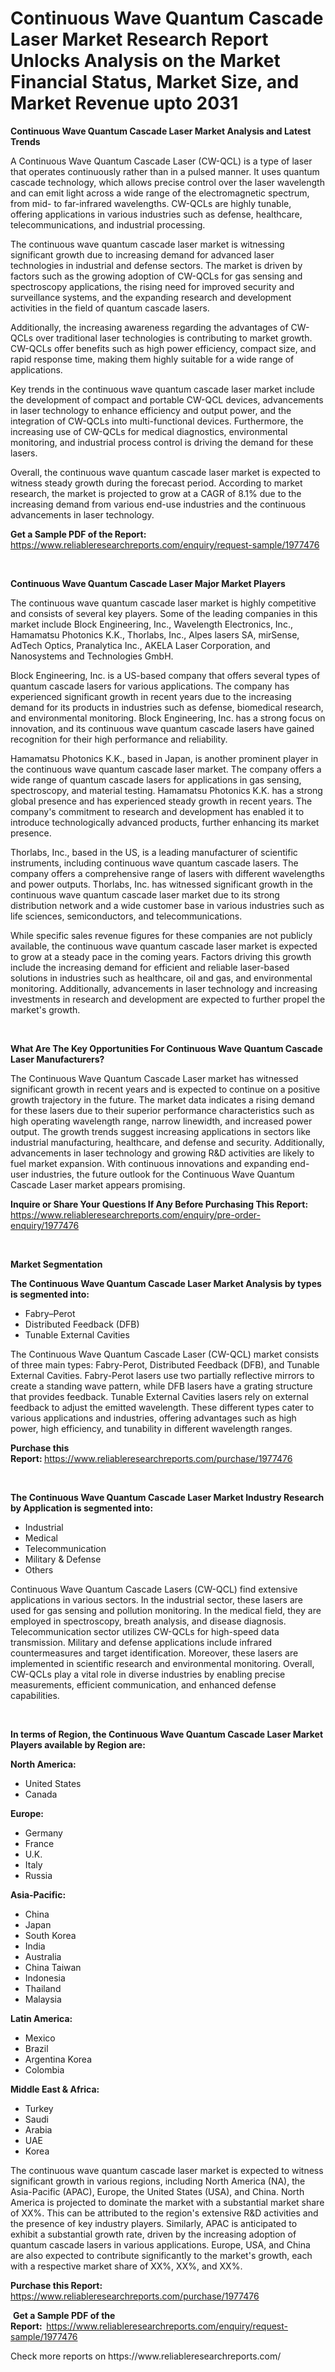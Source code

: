 <p><h1>Continuous Wave Quantum Cascade Laser Market Research Report Unlocks Analysis on the Market Financial Status, Market Size, and Market Revenue upto 2031</h1></p><p><strong>Continuous Wave Quantum Cascade Laser Market Analysis and Latest Trends</strong></p>
<p><p>A Continuous Wave Quantum Cascade Laser (CW-QCL) is a type of laser that operates continuously rather than in a pulsed manner. It uses quantum cascade technology, which allows precise control over the laser wavelength and can emit light across a wide range of the electromagnetic spectrum, from mid- to far-infrared wavelengths. CW-QCLs are highly tunable, offering applications in various industries such as defense, healthcare, telecommunications, and industrial processing.</p><p>The continuous wave quantum cascade laser market is witnessing significant growth due to increasing demand for advanced laser technologies in industrial and defense sectors. The market is driven by factors such as the growing adoption of CW-QCLs for gas sensing and spectroscopy applications, the rising need for improved security and surveillance systems, and the expanding research and development activities in the field of quantum cascade lasers.</p><p>Additionally, the increasing awareness regarding the advantages of CW-QCLs over traditional laser technologies is contributing to market growth. CW-QCLs offer benefits such as high power efficiency, compact size, and rapid response time, making them highly suitable for a wide range of applications.</p><p>Key trends in the continuous wave quantum cascade laser market include the development of compact and portable CW-QCL devices, advancements in laser technology to enhance efficiency and output power, and the integration of CW-QCLs into multi-functional devices. Furthermore, the increasing use of CW-QCLs for medical diagnostics, environmental monitoring, and industrial process control is driving the demand for these lasers.</p><p>Overall, the continuous wave quantum cascade laser market is expected to witness steady growth during the forecast period. According to market research, the market is projected to grow at a CAGR of 8.1% due to the increasing demand from various end-use industries and the continuous advancements in laser technology.</p></p>
<p><strong>Get a Sample PDF of the Report:&nbsp;</strong> <a href="https://www.reliableresearchreports.com/enquiry/request-sample/1977476">https://www.reliableresearchreports.com/enquiry/request-sample/1977476</a></p>
<p>&nbsp;</p>
<p><strong>Continuous Wave Quantum Cascade Laser Major Market Players</strong></p>
<p><p>The continuous wave quantum cascade laser market is highly competitive and consists of several key players. Some of the leading companies in this market include Block Engineering, Inc., Wavelength Electronics, Inc., Hamamatsu Photonics K.K., Thorlabs, Inc., Alpes lasers SA, mirSense, AdTech Optics, Pranalytica Inc., AKELA Laser Corporation, and Nanosystems and Technologies GmbH.</p><p>Block Engineering, Inc. is a US-based company that offers several types of quantum cascade lasers for various applications. The company has experienced significant growth in recent years due to the increasing demand for its products in industries such as defense, biomedical research, and environmental monitoring. Block Engineering, Inc. has a strong focus on innovation, and its continuous wave quantum cascade lasers have gained recognition for their high performance and reliability.</p><p>Hamamatsu Photonics K.K., based in Japan, is another prominent player in the continuous wave quantum cascade laser market. The company offers a wide range of quantum cascade lasers for applications in gas sensing, spectroscopy, and material testing. Hamamatsu Photonics K.K. has a strong global presence and has experienced steady growth in recent years. The company's commitment to research and development has enabled it to introduce technologically advanced products, further enhancing its market presence.</p><p>Thorlabs, Inc., based in the US, is a leading manufacturer of scientific instruments, including continuous wave quantum cascade lasers. The company offers a comprehensive range of lasers with different wavelengths and power outputs. Thorlabs, Inc. has witnessed significant growth in the continuous wave quantum cascade laser market due to its strong distribution network and a wide customer base in various industries such as life sciences, semiconductors, and telecommunications.</p><p>While specific sales revenue figures for these companies are not publicly available, the continuous wave quantum cascade laser market is expected to grow at a steady pace in the coming years. Factors driving this growth include the increasing demand for efficient and reliable laser-based solutions in industries such as healthcare, oil and gas, and environmental monitoring. Additionally, advancements in laser technology and increasing investments in research and development are expected to further propel the market's growth.</p></p>
<p>&nbsp;</p>
<p><strong>What Are The Key Opportunities For Continuous Wave Quantum Cascade Laser Manufacturers?</strong></p>
<p><p>The Continuous Wave Quantum Cascade Laser market has witnessed significant growth in recent years and is expected to continue on a positive growth trajectory in the future. The market data indicates a rising demand for these lasers due to their superior performance characteristics such as high operating wavelength range, narrow linewidth, and increased power output. The growth trends suggest increasing applications in sectors like industrial manufacturing, healthcare, and defense and security. Additionally, advancements in laser technology and growing R&D activities are likely to fuel market expansion. With continuous innovations and expanding end-user industries, the future outlook for the Continuous Wave Quantum Cascade Laser market appears promising.</p></p>
<p><strong>Inquire or Share Your Questions If Any Before Purchasing This Report:</strong> <a href="https://www.reliableresearchreports.com/enquiry/pre-order-enquiry/1977476">https://www.reliableresearchreports.com/enquiry/pre-order-enquiry/1977476</a></p>
<p>&nbsp;</p>
<p><strong>Market Segmentation</strong></p>
<p><strong>The Continuous Wave Quantum Cascade Laser Market Analysis by types is segmented into:</strong></p>
<p><ul><li>Fabry–Perot</li><li>Distributed Feedback (DFB)</li><li>Tunable External Cavities</li></ul></p>
<p><p>The Continuous Wave Quantum Cascade Laser (CW-QCL) market consists of three main types: Fabry-Perot, Distributed Feedback (DFB), and Tunable External Cavities. Fabry-Perot lasers use two partially reflective mirrors to create a standing wave pattern, while DFB lasers have a grating structure that provides feedback. Tunable External Cavities lasers rely on external feedback to adjust the emitted wavelength. These different types cater to various applications and industries, offering advantages such as high power, high efficiency, and tunability in different wavelength ranges.</p></p>
<p><strong>Purchase this Report:&nbsp;</strong><a href="https://www.reliableresearchreports.com/purchase/1977476">https://www.reliableresearchreports.com/purchase/1977476</a></p>
<p>&nbsp;</p>
<p><strong>The Continuous Wave Quantum Cascade Laser Market Industry Research by Application is segmented into:</strong></p>
<p><ul><li>Industrial</li><li>Medical</li><li>Telecommunication</li><li>Military & Defense</li><li>Others</li></ul></p>
<p><p>Continuous Wave Quantum Cascade Lasers (CW-QCL) find extensive applications in various sectors. In the industrial sector, these lasers are used for gas sensing and pollution monitoring. In the medical field, they are employed in spectroscopy, breath analysis, and disease diagnosis. Telecommunication sector utilizes CW-QCLs for high-speed data transmission. Military and defense applications include infrared countermeasures and target identification. Moreover, these lasers are implemented in scientific research and environmental monitoring. Overall, CW-QCLs play a vital role in diverse industries by enabling precise measurements, efficient communication, and enhanced defense capabilities.</p></p>
<p>&nbsp;</p>
<p><strong>In terms of Region, the Continuous Wave Quantum Cascade Laser Market Players available by Region are:</strong></p>
<p>
    <p> <strong> North America: </strong>
        <ul>
            <li>United States</li>
            <li>Canada</li>
        </ul>
        </p> 
    <p> <strong> Europe: </strong>
        <ul>
            <li>Germany</li>
            <li>France</li>
            <li>U.K.</li>
            <li>Italy</li>
            <li>Russia</li>
        </ul>
        </p> 
    <p> <strong> Asia-Pacific: </strong>
        <ul>
            <li>China</li>
            <li>Japan</li>
            <li>South Korea</li>
            <li>India</li>
            <li>Australia</li>
            <li>China Taiwan</li>
            <li>Indonesia</li>
            <li>Thailand</li>
            <li>Malaysia</li>
        </ul>
        </p> 
    <p> <strong> Latin America: </strong>
        <ul>
            <li>Mexico</li>
            <li>Brazil</li>
            <li>Argentina Korea</li>
            <li>Colombia</li>
        </ul>
        </p> 
    <p> <strong> Middle East & Africa: </strong>
        <ul>
            <li>Turkey</li>
            <li>Saudi</li>
            <li>Arabia</li>
            <li>UAE</li>
            <li>Korea</li>
        </ul>
    </p>
    </p>
<p><p>The continuous wave quantum cascade laser market is expected to witness significant growth in various regions, including North America (NA), the Asia-Pacific (APAC), Europe, the United States (USA), and China. North America is projected to dominate the market with a substantial market share of XX%. This can be attributed to the region's extensive R&D activities and the presence of key industry players. Similarly, APAC is anticipated to exhibit a substantial growth rate, driven by the increasing adoption of quantum cascade lasers in various applications. Europe, USA, and China are also expected to contribute significantly to the market's growth, each with a respective market share of XX%, XX%, and XX%.</p></p>
<p><strong>Purchase this Report: </strong><a href="https://www.reliableresearchreports.com/purchase/1977476">https://www.reliableresearchreports.com/purchase/1977476</a></p>
<p>&nbsp;<strong>Get a Sample PDF of the Report:&nbsp;&nbsp;</strong><a href="https://www.reliableresearchreports.com/enquiry/request-sample/1977476">https://www.reliableresearchreports.com/enquiry/request-sample/1977476</a></p>
<p><strong></strong></p>
<p>Check more reports on https://www.reliableresearchreports.com/</p>